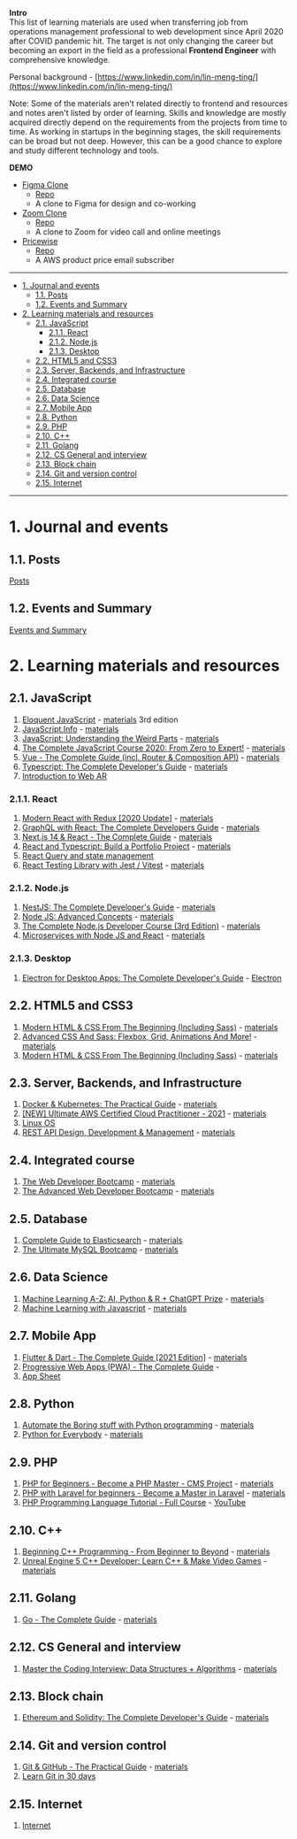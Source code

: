 **Intro**
<br />
This list of learning materials are used when transferring job from operations management professional to web development since April 2020 after COVID pandemic hit. The target is not only changing the career but becoming an export in the field as a professional **Frontend Engineer** with comprehensive knowledge.

Personal background - [https://www.linkedin.com/in/lin-meng-ting/](https://www.linkedin.com/in/lin-meng-ting/)

Note:
Some of the materials aren't related directly to frontend and resources and notes aren't listed by order of learning. Skills and knowledge are mostly acquired directly depend on the requirements from the projects from time to time. As working in startups in the beginning stages, the skill requirements can be broad but not deep. However, this can be a good chance to explore and study different technology and tools.

**DEMO**

- [Figma Clone](https://cowork-figma-clone.vercel.app/)
  - [Repo](https://github.com/allenlin90/figma-clone)
  - A clone to Figma for design and co-working
- [Zoom Clone](https://cowork-zoom-clone.vercel.app/)
  - [Repo](https://github.com/allenlin90/zoom-clone)
  - A clone to Zoom for video call and online meetings
- [Pricewise](https://pricewise-follower.vercel.app/)
  - [Repo](https://github.com/allenlin90/pricewise)
  - A AWS product price email subscriber

---

- [1. Journal and events](#1-journal-and-events)
  - [1.1. Posts](#11-posts)
  - [1.2. Events and Summary](#12-events-and-summary)
- [2. Learning materials and resources](#2-learning-materials-and-resources)
  - [2.1. JavaScript](#21-javascript)
    - [2.1.1. React](#211-react)
    - [2.1.2. Node.js](#212-nodejs)
    - [2.1.3. Desktop](#213-desktop)
  - [2.2. HTML5 and CSS3](#22-html5-and-css3)
  - [2.3. Server, Backends, and Infrastructure](#23-server-backends-and-infrastructure)
  - [2.4. Integrated course](#24-integrated-course)
  - [2.5. Database](#25-database)
  - [2.6. Data Science](#26-data-science)
  - [2.7. Mobile App](#27-mobile-app)
  - [2.8. Python](#28-python)
  - [2.9. PHP](#29-php)
  - [2.10. C++](#210-c)
  - [2.11. Golang](#211-golang)
  - [2.12. CS General and interview](#212-cs-general-and-interview)
  - [2.13. Block chain](#213-block-chain)
  - [2.14. Git and version control](#214-git-and-version-control)
  - [2.15. Internet](#215-internet)

---

# 1. Journal and events
## 1.1. Posts
[Posts](./journal/posts)

## 1.2. Events and Summary
[Events and Summary](./journal/README.md)

# 2. Learning materials and resources
## 2.1. JavaScript
1. [Eloquent JavaScript](./javascript/eloquentJS/README.md) - [materials](https://eloquentjavascript.net/) 3rd edition
2. [JavaScript.Info](./javascript/javascriptinfo/README.md) - [materials](https://javascript.info/)
3. [JavaScript: Understanding the Weird Parts](./javascript/understandingTheWeirdPartsInJS/README.md) - [materials](https://www.udemy.com/course/understand-javascript/)
4. [The Complete JavaScript Course 2020: From Zero to Expert!](./javascript/completeJavaScriptCourse2020/README.md) - [materials](https://www.udemy.com/course/the-complete-javascript-course/)
5. [Vue - The Complete Guide (incl. Router & Composition API)](./javascript/vueTheCompleteGuide/README.md) - [materials](https://www.udemy.com/course/vuejs-2-the-complete-guide/)
6. [Typescript: The Complete Developer's Guide](./javascript/typeScriptTheCompleteDeveloperGuide/README.md) - [materials](https://www.udemy.com/course/typescript-the-complete-developers-guide/)
7. [Introduction to Web AR](./javascript/introductionToWebAR/README.md)

### 2.1.1. React
1. [Modern React with Redux [2020 Update]](./javascript/react/modernReactWithRedux/README.md) - [materials](https://www.udemy.com/course/react-redux/)
2. [GraphQL with React: The Complete Developers Guide](./javascript/react/graphQLwithReactTheCompleteDevelopersGuide/README.md) - [materials](https://www.udemy.com/course/graphql-with-react-course)
3. [Next.js 14 & React - The Complete Guide](./javascript/react/nextjsAndReactTheCompleteGuide/README.md) - [materials](https://www.udemy.com/course/nextjs-react-the-complete-guide)
4. [React and Typescript: Build a Portfolio Project](./javascript/react/reactAndTypescriptBuildAPortFolioPorject/README.md) - [materials](https://www.udemy.com/course/react-and-typescript-build-a-portfolio-project/)
5. [React Query and state management](./javascript//react/reactQueryServerStateManagement/README.md)
6. [React Testing Library with Jest / Vitest](./javascript/react/testingReactWithJestAndTestingLibrary/README.md) - [materials](https://www.udemy.com/course/react-testing-library/)

### 2.1.2. Node.js
1. [NestJS: The Complete Developer's Guide](./javascript/nodeJS/nestJSTheCompleteDeveloperGuide/README.md) - [materials](https://www.udemy.com/course/nestjs-the-complete-developers-guide/)
2. [Node JS: Advanced Concepts](./javascript/nodeJS/nodeJSAdvancedConcepts/README.md) - [materials](https://www.udemy.com/course/advanced-node-for-developers/)
3. [The Complete Node.js Developer Course (3rd Edition)](./javascript/theCompleteNodejsDeveloperCourse/README.md) - [materials](https://www.udemy.com/course/the-complete-nodejs-developer-course-2/)
4. [Microservices with Node JS and React](./serverAndBackend/microserviceWithNodeJSandReact/README.md) - [materials](https://www.udemy.com/course/microservices-with-node-js-and-react)

### 2.1.3. Desktop
1. [Electron for Desktop Apps: The Complete Developer's Guide](./javascript/electronForDesktopAppsTheCompleteDevelopersGuide/README.md) - [Electron](https://www.udemy.com/course/electron-react-tutorial)

## 2.2. HTML5 and CSS3
1. [Modern HTML & CSS From The Beginning (Including Sass)](./webDesign/modernHTMLAndCSSFromTheBeginning/README.md) - [materials](https://www.udemy.com/course/modern-html-css-from-the-beginning/)
2. [Advanced CSS And Sass: Flexbox, Grid, Animations And More!](./webDesign/AdvancedCSSAndSassFlexboxGridAnimationsAndMore/README.md) - [materials](https://www.udemy.com/course/advanced-css-and-sass/)
3. [Modern HTML & CSS From The Beginning (Including Sass)](./webDesign/modernHTMLAndCSSFromTheBeginning/README.md) - [materials](https://www.udemy.com/course/modern-html-css-from-the-beginning/)

## 2.3. Server, Backends, and Infrastructure
1. [Docker & Kubernetes: The Practical Guide](./serverAndBackend/dockerAndKubernetesThePracticalGuide/README.md) - [materials](https://www.udemy.com/course/docker-kubernetes-the-practical-guide/)
2. [[NEW] Ultimate AWS Certified Cloud Practitioner - 2021](./serverAndBackend/ultimateAWSCertifiedCloudPractitioner/README.md) - [materials](https://www.udemy.com/course/aws-certified-cloud-practitioner-new/)
3. [Linux OS](./serverAndBackend/linuxOs/README.md)
4. [REST API Design, Development & Management](./serverAndBackend/RESTAPIDesignDevelopmentAndManagement/README.md) - [materials](https://www.udemy.com/course/rest-api)

## 2.4. Integrated course
1. [The Web Developer Bootcamp](./bootcamps/advancedDeveloperBootcamp/README.md) - [materials](https://www.udemy.com/course/the-web-developer-bootcamp/)
2. [The Advanced Web Developer Bootcamp](./bootcamps/webDeveloperBootcamp/README.md) - [materials](https://www.udemy.com/course/the-advanced-web-developer-bootcamp/)

## 2.5. Database
1. [Complete Guide to Elasticsearch](./database/completeGuideToElasticSearch/README.md) - [materials](https://www.udemy.com/course/elasticsearch-complete-guide)
2. [The Ultimate MySQL Bootcamp](./database/theUltimateMySQLBootcamp/README.md) - [materials](https://www.udemy.com/course/the-ultimate-mysql-bootcamp-go-from-sql-beginner-to-expert/)

## 2.6. Data Science
1. [Machine Learning A-Z: AI, Python & R + ChatGPT Prize](./dataScience/machineLearning/machineLearningA-ZHands-OnPythonAndRInDataScience/README.md) - [materials](https://www.udemy.com/course/machinelearning)
2. [Machine Learning with Javascript](./dataScience/machineLearning/machineLearningwithJavascript/README.md) - [materials](https://www.udemy.com/course/machine-learning-with-javascript)

## 2.7. Mobile App
1. [Flutter & Dart - The Complete Guide [2021 Edition]](./mobileApp/flutterAndDartTheCompleteGuide2021Edition/README.md) - [materials](https://www.udemy.com/course/learn-flutter-dart-to-build-ios-android-apps/)
2. [Progressive Web Apps (PWA) - The Complete Guide](./mobileApp/progressiveWebAppsTheCompleteGuide/README.md) - [](https://www.udemy.com/topic/progressive-web-app)
3. [App Sheet](./appSheet/README.md)

## 2.8. Python
1. [Automate the Boring stuff with Python programming](./python/automateTheBoringStuffWithPythonProgramming/README.md) - [materials](https://automatetheboringstuff.com/)
2. [Python for Everybody](./python/pythonForEveryone/README.md) - [materials](https://www.py4e.com/)

## 2.9. PHP
1. [PHP for Beginners - Become a PHP Master - CMS Project](./php/PHPForBeginnersBecomeAPHPMasterCMSProject/README.md) - [materials](https://www.udemy.com/course/php-for-complete-beginners-includes-msql-object-oriented/)
2. [PHP with Laravel for beginners - Become a Master in Laravel](./php/phpWithLaravelForBeginnersBecomeAMasterInLaravel/README.md) - [materials](https://www.udemy.com/course/php-with-laravel-for-beginners-become-a-master-in-laravel/)
3. [PHP Programming Language Tutorial - Full Course](./php/youtube_phpProgrammingLanguageTutorial/README.md) - [YouTube](https://youtu.be/OK_JCtrrv-c)

## 2.10. C++
1. [Beginning C++ Programming - From Beginner to Beyond](./c++/beginningC++Programming-FromBeginnertoBeyond/README.md) - [materials](https://www.udemy.com/course/beginning-c-plus-plus-programming)
2. [Unreal Engine 5 C++ Developer: Learn C++ & Make Video Games](./c++/unrealEngineC++DeveloperLearnC++andMakeVideoGames/README.md) - [materials](https://www.udemy.com/course/unrealcourse)

## 2.11. Golang
1. [Go - The Complete Guide](./golang/goTheCompleteGuide/README.md) - [materials](https://www.udemy.com/course/go-the-complete-guide)

## 2.12. CS General and interview
1. [Master the Coding Interview: Data Structures + Algorithms](./csGeneral/masterTheCodingInterviewDataStructureAndAlgorithms/README.md) - [materials](https://www.udemy.com/course/master-the-coding-interview-data-structures-algorithms)

## 2.13. Block chain
1. [Ethereum and Solidity: The Complete Developer's Guide](./ethereum/ethereumAndSolidityTheCompleteDeveloper'sGuide/README.md) - [materials](https://www.udemy.com/course/ethereum-and-solidity-the-complete-developers-guide)

## 2.14. Git and version control
1. [Git & GitHub - The Practical Guide](./git/gitAndGitHubThePracticalGuide/README.md) - [materials](https://www.udemy.com/course/git-github-practical-guide)
2. [Learn Git in 30 days](./git/learnGitIn30Days/README.md)

## 2.15. Internet
1. [Internet](./internet/README.md)

